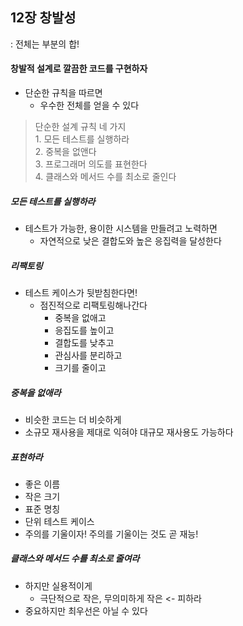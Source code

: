 ## 12장 창발성
: 전체는 부분의 합!

#### 창발적 설계로 깔끔한 코드를 구현하자
* 단순한 규칙을 따르면
    * 우수한 전체를 얻을 수 있다
> 단순한 설계 규칙 네 가지  
    1. 모든 테스트를 실행하라  
    2. 중복을 없앤다  
    3. 프로그래머 의도를 표현한다  
    4. 클래스와 메서드 수를 최소로 줄인다

##### 모든 테스트를 실행하라
* 테스트가 가능한, 용이한 시스템을 만들려고 노력하면
    * 자연적으로 낮은 결합도와 높은 응집력을 달성한다

##### 리팩토링
* 테스트 케이스가 뒷받침한다면!
    * 점진적으로 리팩토링해나간다
        * 중복을 없애고
        * 응집도를 높이고
        * 결합도를 낮추고
        * 관심사를 분리하고
        * 크기를 줄이고

##### 중복을 없애라
* 비슷한 코드는 더 비슷하게
* 소규모 재사용을 제대로 익혀야 대규모 재사용도 가능하다

##### 표현하라
* 좋은 이름
* 작은 크기
* 표준 명칭
* 단위 테스트 케이스
* 주의를 기울이자! 주의를 기울이는 것도 곧 재능!

##### 클래스와 메서드 수를 최소로 줄여라
* 하지만 실용적이게
    * 극단적으로 작은, 무의미하게 작은 <- 피하라
* 중요하지만 최우선은 아닐 수 있다
